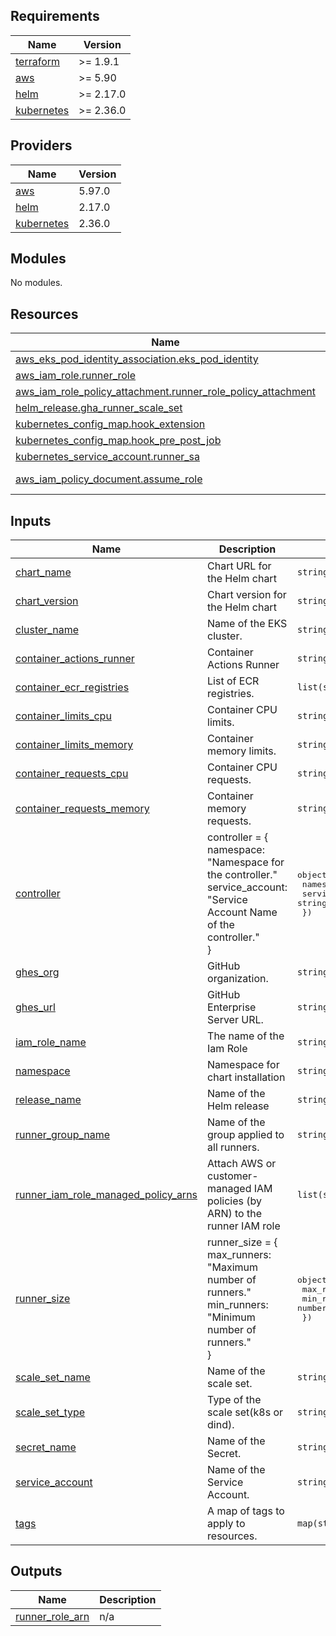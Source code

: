<!-- BEGIN_TF_DOCS -->
## Requirements

| Name | Version |
|------|---------|
| <a name="requirement_terraform"></a> [terraform](#requirement\_terraform) | >= 1.9.1 |
| <a name="requirement_aws"></a> [aws](#requirement\_aws) | >= 5.90 |
| <a name="requirement_helm"></a> [helm](#requirement\_helm) | >= 2.17.0 |
| <a name="requirement_kubernetes"></a> [kubernetes](#requirement\_kubernetes) | >= 2.36.0 |

## Providers

| Name | Version |
|------|---------|
| <a name="provider_aws"></a> [aws](#provider\_aws) | 5.97.0 |
| <a name="provider_helm"></a> [helm](#provider\_helm) | 2.17.0 |
| <a name="provider_kubernetes"></a> [kubernetes](#provider\_kubernetes) | 2.36.0 |

## Modules

No modules.

## Resources

| Name | Type |
|------|------|
| [aws_eks_pod_identity_association.eks_pod_identity](https://registry.terraform.io/providers/hashicorp/aws/latest/docs/resources/eks_pod_identity_association) | resource |
| [aws_iam_role.runner_role](https://registry.terraform.io/providers/hashicorp/aws/latest/docs/resources/iam_role) | resource |
| [aws_iam_role_policy_attachment.runner_role_policy_attachment](https://registry.terraform.io/providers/hashicorp/aws/latest/docs/resources/iam_role_policy_attachment) | resource |
| [helm_release.gha_runner_scale_set](https://registry.terraform.io/providers/hashicorp/helm/latest/docs/resources/release) | resource |
| [kubernetes_config_map.hook_extension](https://registry.terraform.io/providers/hashicorp/kubernetes/latest/docs/resources/config_map) | resource |
| [kubernetes_config_map.hook_pre_post_job](https://registry.terraform.io/providers/hashicorp/kubernetes/latest/docs/resources/config_map) | resource |
| [kubernetes_service_account.runner_sa](https://registry.terraform.io/providers/hashicorp/kubernetes/latest/docs/resources/service_account) | resource |
| [aws_iam_policy_document.assume_role](https://registry.terraform.io/providers/hashicorp/aws/latest/docs/data-sources/iam_policy_document) | data source |

## Inputs

| Name | Description | Type | Default | Required |
|------|-------------|------|---------|:--------:|
| <a name="input_chart_name"></a> [chart\_name](#input\_chart\_name) | Chart URL for the Helm chart | `string` | n/a | yes |
| <a name="input_chart_version"></a> [chart\_version](#input\_chart\_version) | Chart version for the Helm chart | `string` | n/a | yes |
| <a name="input_cluster_name"></a> [cluster\_name](#input\_cluster\_name) | Name of the EKS cluster. | `string` | n/a | yes |
| <a name="input_container_actions_runner"></a> [container\_actions\_runner](#input\_container\_actions\_runner) | Container Actions Runner | `string` | n/a | yes |
| <a name="input_container_ecr_registries"></a> [container\_ecr\_registries](#input\_container\_ecr\_registries) | List of ECR registries. | `list(string)` | n/a | yes |
| <a name="input_container_limits_cpu"></a> [container\_limits\_cpu](#input\_container\_limits\_cpu) | Container CPU limits. | `string` | n/a | yes |
| <a name="input_container_limits_memory"></a> [container\_limits\_memory](#input\_container\_limits\_memory) | Container memory limits. | `string` | n/a | yes |
| <a name="input_container_requests_cpu"></a> [container\_requests\_cpu](#input\_container\_requests\_cpu) | Container CPU requests. | `string` | n/a | yes |
| <a name="input_container_requests_memory"></a> [container\_requests\_memory](#input\_container\_requests\_memory) | Container memory requests. | `string` | n/a | yes |
| <a name="input_controller"></a> [controller](#input\_controller) | controller = {<br/>      namespace: "Namespace for the controller."<br/>      service\_account: "Service Account Name of the controller."<br/>    } | <pre>object({<br/>    namespace       = string<br/>    service_account = string<br/>  })</pre> | n/a | yes |
| <a name="input_ghes_org"></a> [ghes\_org](#input\_ghes\_org) | GitHub organization. | `string` | n/a | yes |
| <a name="input_ghes_url"></a> [ghes\_url](#input\_ghes\_url) | GitHub Enterprise Server URL. | `string` | n/a | yes |
| <a name="input_iam_role_name"></a> [iam\_role\_name](#input\_iam\_role\_name) | The name of the Iam Role | `string` | n/a | yes |
| <a name="input_namespace"></a> [namespace](#input\_namespace) | Namespace for chart installation | `string` | n/a | yes |
| <a name="input_release_name"></a> [release\_name](#input\_release\_name) | Name of the Helm release | `string` | n/a | yes |
| <a name="input_runner_group_name"></a> [runner\_group\_name](#input\_runner\_group\_name) | Name of the group applied to all runners. | `string` | n/a | yes |
| <a name="input_runner_iam_role_managed_policy_arns"></a> [runner\_iam\_role\_managed\_policy\_arns](#input\_runner\_iam\_role\_managed\_policy\_arns) | Attach AWS or customer-managed IAM policies (by ARN) to the runner IAM role | `list(string)` | n/a | yes |
| <a name="input_runner_size"></a> [runner\_size](#input\_runner\_size) | runner\_size = {<br/>      max\_runners: "Maximum number of runners."<br/>      min\_runners: "Minimum number of runners."<br/>    } | <pre>object({<br/>    max_runners = number<br/>    min_runners = number<br/>  })</pre> | n/a | yes |
| <a name="input_scale_set_name"></a> [scale\_set\_name](#input\_scale\_set\_name) | Name of the scale set. | `string` | n/a | yes |
| <a name="input_scale_set_type"></a> [scale\_set\_type](#input\_scale\_set\_type) | Type of the scale set(k8s or dind). | `string` | n/a | yes |
| <a name="input_secret_name"></a> [secret\_name](#input\_secret\_name) | Name of the Secret. | `string` | n/a | yes |
| <a name="input_service_account"></a> [service\_account](#input\_service\_account) | Name of the Service Account. | `string` | n/a | yes |
| <a name="input_tags"></a> [tags](#input\_tags) | A map of tags to apply to resources. | `map(string)` | n/a | yes |

## Outputs

| Name | Description |
|------|-------------|
| <a name="output_runner_role_arn"></a> [runner\_role\_arn](#output\_runner\_role\_arn) | n/a |
<!-- END_TF_DOCS -->
